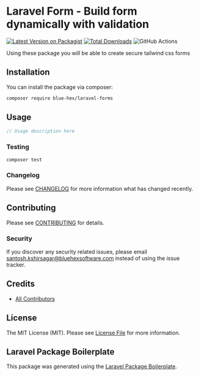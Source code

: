 # Laravel Form - Build form dynamically with validation

[![Latest Version on Packagist](https://img.shields.io/packagist/v/blue-hex/laravel-forms.svg?style=flat-square)](https://packagist.org/packages/blue-hex/laravel-forms)
[![Total Downloads](https://img.shields.io/packagist/dt/blue-hex/laravel-forms.svg?style=flat-square)](https://packagist.org/packages/blue-hex/laravel-forms)
![GitHub Actions](https://github.com/blue-hex/laravel-forms/actions/workflows/main.yml/badge.svg)

Using these package you will be able to create secure tailwind css forms

## Installation

You can install the package via composer:

```bash
composer require blue-hex/laravel-forms
```

## Usage

```php
// Usage description here
```

### Testing

```bash
composer test
```

### Changelog

Please see [CHANGELOG](CHANGELOG.md) for more information what has changed recently.

## Contributing

Please see [CONTRIBUTING](CONTRIBUTING.md) for details.

### Security

If you discover any security related issues, please email santosh.kshirsagar@bluehexsoftware.com instead of using the issue tracker.

## Credits

-   [All Contributors](../../contributors)

## License

The MIT License (MIT). Please see [License File](LICENSE.md) for more information.

## Laravel Package Boilerplate

This package was generated using the [Laravel Package Boilerplate](https://laravelpackageboilerplate.com).
